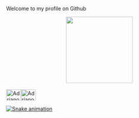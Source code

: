 Welcome to my profile on Github 

<div align="center">
  <a href="https://github.com/AdrianoPinheiro86">
  <img height="180em" src="https://github-readme-stats.vercel.app/api?username=AdrianoPinheiro86&show_icons=true&theme=dark&include_all_commits=true&count_private=true"/>

</div>
  
<div style="display: inline_block"><br>
  <img align="center" alt="Adriano-PG" height="30" width="40" src="https://cdn.jsdelivr.net/gh/devicons/devicon/icons/postgresql/postgresql-original.svg" /><img align="center" alt="Adriano-Mysql" height="30" width="40" src="https://cdn.jsdelivr.net/gh/devicons/devicon/icons/mysql/mysql-original.svg" />   
  
   ![Snake animation](https://github.com/AdrianoPinheiro86/AdrianoPinheiro86/blob/output/github-contribution-grid-snake.svg)
  
</div>
  


